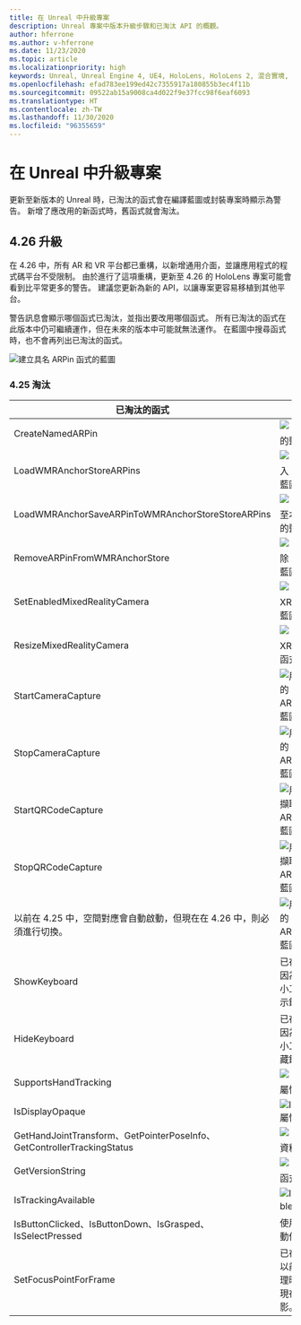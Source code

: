 ```yaml
---
title: 在 Unreal 中升級專案
description: Unreal 專案中版本升級步驟和已淘汰 API 的概觀。
author: hferrone
ms.author: v-hferrone
ms.date: 11/23/2020
ms.topic: article
ms.localizationpriority: high
keywords: Unreal, Unreal Engine 4, UE4, HoloLens, HoloLens 2, 混合實境, 開發, 文件, 指南, 功能, 混合實境頭戴式裝置, windows 混合實境頭戴式裝置, 虛擬實境頭戴式裝置, 移植, 升級
ms.openlocfilehash: efad783ee199ed42c7355917a180855b3ec4f11b
ms.sourcegitcommit: 09522ab15a9008ca4d022f9e37fcc98f6eaf6093
ms.translationtype: HT
ms.contentlocale: zh-TW
ms.lasthandoff: 11/30/2020
ms.locfileid: "96355659"
---
```

# <a name="upgrading-projects-in-unreal"></a>在 Unreal 中升級專案

更新至新版本的 Unreal 時，已淘汰的函式會在編譯藍圖或封裝專案時顯示為警告。  新增了應改用的新函式時，舊函式就會淘汰。 

## <a name="426-upgrades"></a>4.26 升級
 
在 4.26 中，所有 AR 和 VR 平台都已重構，以新增通用介面，並讓應用程式的程式碼平台不受限制。  由於進行了這項重構，更新至 4.26 的 HoloLens 專案可能會看到比平常更多的警告。  建議您更新為新的 API，以讓專案更容易移植到其他平台。

警告訊息會顯示哪個函式已淘汰，並指出要改用哪個函式。  所有已淘汰的函式在此版本中仍可繼續運作，但在未來的版本中可能就無法運作。  在藍圖中搜尋函式時，也不會再列出已淘汰的函式。

![建立具名 ARPin 函式的藍圖](images/unreal-porting-img-01.png)

### <a name="425-deprecations"></a>4.25 淘汰

| 已淘汰的函式 | 新增函式 |
| --- | --- |
| CreateNamedARPin | ![「釘選元件」函式的藍圖](images/unreal-porting-img-02.png) |
| LoadWMRAnchorStoreARPins | ![「從本機存放區載入 ARPins」函式的藍圖](images/unreal-porting-img-03.png) |
| LoadWMRAnchorSaveARPinToWMRAnchorStoreStoreARPins | ![「將 ARPin 儲存至本機存放區」函式的藍圖](images/unreal-porting-img-04.png) |
| RemoveARPinFromWMRAnchorStore | ![「從本機存放區移除 ARPin」函式的藍圖](images/unreal-porting-img-05.png) |
| SetEnabledMixedRealityCamera | ![「設定已啟用的 XRCamera」函式的藍圖](images/unreal-porting-img-06.png) |
| ResizeMixedRealityCamera | ![「調整 XRCamera 大小」函式的藍圖](images/unreal-porting-img-07.png) |
| StartCameraCapture | ![用於啟動相機擷取的「切換 ARCapture」函式藍圖](images/unreal-porting-img-08.png) |
| StopCameraCapture | ![用於停止相機擷取的「切換 ARCapture」函式藍圖](images/unreal-porting-img-09.png) |
| StartQRCodeCapture | ![用於啟動 QR 代碼擷取的「切換 ARCapture」函式藍圖](images/unreal-porting-img-10.png) |
| StopQRCodeCapture | ![用於停止 QR 代碼擷取的「切換 ARCapture」函式藍圖](images/unreal-porting-img-11.png) |
| 以前在 4.25 中，空間對應會自動啟動，但現在在 4.26 中，則必須進行切換。 | ![用於啟用空間對應的「切換 ARCapture」函式藍圖](images/unreal-porting-img-12.png) |
| ShowKeyboard | 已在 4.26 中移除，因為當焦點放在文字小工具時，會自動顯示鍵盤。 |
| HideKeyboard | 已在 4.26 中移除，因為當焦點不在文字小工具時，會自動隱藏鍵盤。 |
| SupportsHandTracking | ![「支援手部追蹤」屬性的藍圖](images/unreal-porting-img-13.png) |
| IsDisplayOpaque | ![IsDisplayOpaque 屬性的藍圖](images/unreal-porting-img-14.png) |
| GetHandJointTransform、GetPointerPoseInfo、GetControllerTrackingStatus | ![「取得運動控制器資料」函式的藍圖](images/unreal-porting-img-15.png) |
| GetVersionString | ![「取得版本字串」函式的藍圖](images/unreal-porting-img-16.png) |
| IsTrackingAvailable | ![IsTrackingAvailable 屬性的藍圖](images/unreal-porting-img-17.png) |
| IsButtonClicked、IsButtonDown、IsGrasped、IsSelectPressed | 使用 Unreal 的輸入動作系統。 |
| SetFocusPointForFrame | 已在 4.26 中移除。  以前這會用於遠端處理時的重新投影，但現在支援深度重新投影。 |